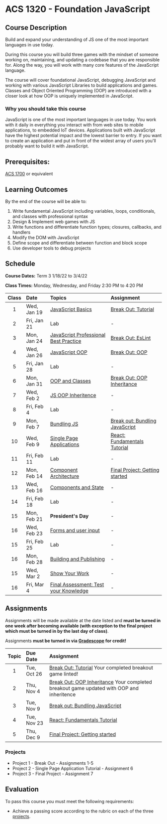 # ACS 1320 - Foundation JavaScript

## Course Description

Build and expand your understanding of JS one of the most important languages in use today. 

During this course you will build three games with the mindset of someone working on, maintaining, and updating a codebase that you are responsible for. Along the way, you will work with many core features of the JavaScript language.

The course will cover foundational JavaScript, debugging JavaScript and working with various JavaScript Libraries to build applications and games. Classes and Object Oriented Programming (OOP) are introduced with a closer look at how OOP is uniquely implemented in JavaScript.  

### Why you should take this course

JavaScript is one of the most important languages in use today. You work with it daily in everything you interact with from web sites to mobile applications, to embedded IoT devices. Applications built with JavaScript have the highest potential impact and the lowest barrier to entry. If you want to create an application and put in front of the widest array of users you'll probably want to build it with JavaScript.

## Prerequisites:  

[ACS 1700](https://github.com/Tech-at-DU/ACS-1700-Web-Foundations) or equivalent

## Learning Outcomes

By the end of the course will be able to:

1. Write fundamental JavaScript including variables, loops, conditionals, and classes with professional syntax
1. Design & Implement web games with JS
1. Write functions and differentiate function types; closures, callbacks, and handlers
1. Modify the DOM with JavaScript
1. Define scope and differentiate between function and block scope
1. Use developer tools to debug projects

## Schedule

**Course Dates:** Term 3 1/18/22 to 3/4/22

**Class Times:** Monday, Wednesday, and Friday 2:30 PM to 4:20 PM

| Class | Date | Topics | Assignment |
|:-----:|:-----|:-------|:-----------|
|  1 | Wed, Jan 19 | [JavaScript Basics] | [Break Out: Tutorial] | 
|  2 | Fri, Jan 21 | Lab | - |
|  3 | Mon, Jan 24 | [JavaScript Professional Best Practice] | [Break Out: EsLint] |
|  4 | Wed, Jan 26 | [JavaScript OOP] | [Break Out: OOP] |
|  5 | Fri, Jan 28 | Lab | - |
|  6 | Mon, Jan 31 | [OOP and Classes] | [Break Out: OOP Inheritance] |
|  7 | Wed, Feb  2 | [JS OOP Inheritence] | - |
|  8 | Fri, Feb  4 | Lab | - |
|  9 | Mon, Feb  7 | [Bundling JS] | [Break out: Bundling JavaScript] |
| 10 | Wed, Feb  9 | [Single Page Applications] | [React: Fundamentals Tutorial] | 
| 11 | Fri, Feb 11 | Lab | - |
| 12 | Mon, Feb 14 | [Component Architecture] | [Final Project: Getting started] |
| 13 | Wed, Feb 16 | [Components and State] | - |
| 14 | Fri, Feb 18 | Lab | - |
| 15 | Mon, Feb 21 | **President's Day** | - |
| 16 | Wed, Feb 23 | [Forms and user input] | - |
| 15 | Fri, Feb 25 | Lab | - |
| 16 | Mon, Feb 28 | [Building and Publishing] | - |
| 15 | Wed, Mar  2 | [Show Your Work] | - |
| 16 | Fri, Mar  4 | [Final Assessment: Test your Knowledge] | - |

<!-- Lesson 1 -->
[JavaScript Basics]: Lessons/Lesson-01.md
[Break Out: Tutorial]: Assignments/Assignment-1-Break-Out.md
<!-- Lesson 2 -->
[JavaScript Professional Best Practice]: Lessons/Lesson-02.md
[Break Out: EsLint]: Assignments/Assignment-2-EsLint.md
<!-- Lesson 3 -->
[JavaScript OOP]: Lessons/Lesson-03.md
[Break Out: OOP]: Assignments/Assignment-3-OOP.md
<!-- Lesson 4 -->
[OOP and Classes]: Lessons/Lesson-04.md
[Break Out: OOP Inheritance]: Assignments/Assignment-4-Inheritance.md
<!-- Lesson 5 -->
[JS OOP Inheritence]: Lessons/Lesson-05.md
<!-- Lesson 6 -->
[Bundling JS]: Lessons/Lesson-06.md
[Break out: Bundling JavaScript]: Assignments/Assignment-5-bundling.md
<!-- Lesson 7 -->
[Single Page Applications]: Lessons/Lesson-07.md
[React: Fundamentals Tutorial]: Assignments/Assignment-6-react-fundamentals.md
<!-- Lesson 8 -->
[Component Architecture]: Lessons/Lesson-08.md
[Final Project: Getting started]: Assignments/Assignment-7-final-project.md
<!-- Lesson 9 -->
[Components and State]: Lessons/Lesson-09.md
<!-- Lesson 10 -->
[Forms and user input]: Lessons/Lesson-10.md
<!-- Lesson 11 -->
[Building and Publishing]: Lessons/Lesson-11.md
<!-- Lesson 12 -->
[Show Your Work]: Lessons/Lesson-12.md
<!-- Lesson 13 -->
[Final Assessment: Test your Knowledge]: Lessons/Lesson-13.md

## Assignments

Assignments will be made available at the date listed and **must be turned in one week after becoming available (with exception to the final project which must be turned in by the last day of class)**.

Assignments **must be turned in via [Gradescope](https://gradescope.com) for credit!**

| Topic | Due Date | Assignment |
|:-----:|:---------|:-----------|
| 1 | Tue, Oct 26| [Break Out: Tutorial](Assignments/Assignment-1-Break-Out.md) Your completed breakout game linted! | 
| 2 | Thu, Nov  4 | [Break Out: OOP Inheritance](Assignments/Assignment-4-Inheritance.md) Your completed breakout game updated with OOP and inheritence |
| 3 | Tue, Nov  9 | [Break out: Bundling JavaScript](Assignments/Assignment-5-bundling.md) |
| 4 | Tue, Nov 23 | [React: Fundamentals Tutorial](Assignments/Assignment-6-react-fundamentals.md) |
| 5 | Thu, Dec  9 | [Final Project: Getting started](Assignments/Assignment-7-fina-project.md) |

### Projects

- Project 1 - Break Out - Assignments 1-5
- Project 2 - Single Page Application Tutorial - Assignment 6
- Project 3 - Final Project - Assignment 7

## Evaluation

To pass this course you must meet the following requirements:

- Achieve a passing score according to the rubric on each of the three [projects](#projects).

<!-- 
##  Information Resources

Any additional resources you may need (online books, etc.) can be found here. You can also find additional resources through the library linked below:

- [make.sc/library](http://make.sc/library) 
-->

<!-- 
## Make School Course Policies

- [Program Learning Outcomes](https://make.sc/program-learning-outcomes) - What you will achieve after finishing Make School, all courses are designed around these outcomes.
- [Grading System](https://make.sc/grading-system) - How grading is done at Make School
- [Code of Conduct, Equity, and Inclusion](https://make.sc/code-of-conduct) - Learn about Diversity and Inclusion at Make School
- [Academic Honesty](https://make.sc/academic-honesty-policy) - Our policies around plagerism, cheating, and other forms of academic misconduct
- [Attendance Policy](https://make.sc/attendance-policy) - What we expect from you in terms of attendance for all classes at Make School
- [Course Credit Policy](https://make.sc/course-credit-policy) - Our policy for how you obtain credit for your courses
- [Disability Services (Academic Accommodations)](https://make.sc/disability-services) - Services and accommodations we provide for students
- [Online Learning Tutorial](https://make.sc/online-learning-tutorial) - How to succeed in online learning at Make School
- [Student Handbook](https://make.sc/student-handbook) - Guidelines, policies, and resources for all Make School students
 -->
